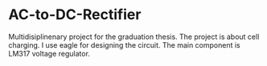 # AC-to-DC-Rectifier
Multidisiplinenary project for the graduation thesis.
The project is about cell charging. I use eagle for designing the circuit. The main component is LM317 voltage regulator.
